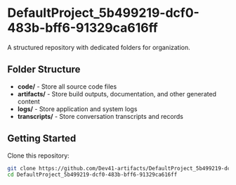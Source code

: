 # DefaultProject_5b499219-dcf0-483b-bff6-91329ca616ff
A structured repository with dedicated folders for organization.

## Folder Structure

- **code/** - Store all source code files
- **artifacts/** - Store build outputs, documentation, and other generated content
- **logs/** - Store application and system logs
- **transcripts/** - Store conversation transcripts and records

## Getting Started

Clone this repository:
```bash
git clone https://github.com/Dev41-artifacts/DefaultProject_5b499219-dcf0-483b-bff6-91329ca616ff
cd DefaultProject_5b499219-dcf0-483b-bff6-91329ca616ff
```
